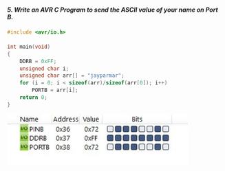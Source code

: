 
#### *5. Write an AVR C Program to send the ASCII value of your name on Port B.*

```c
#include <avr/io.h>

int main(void)
{
    DDRB = 0xFF;
    unsigned char i;
    unsigned char arr[] = "jayparmar";
    for (i = 0; i < sizeof(arr)/sizeof(arr[0]); i++)
        PORTB = arr[i];
    return 0;
}
```
<img src="./p5.png" style="width:30em" title="output-1" alt="output-1" >

